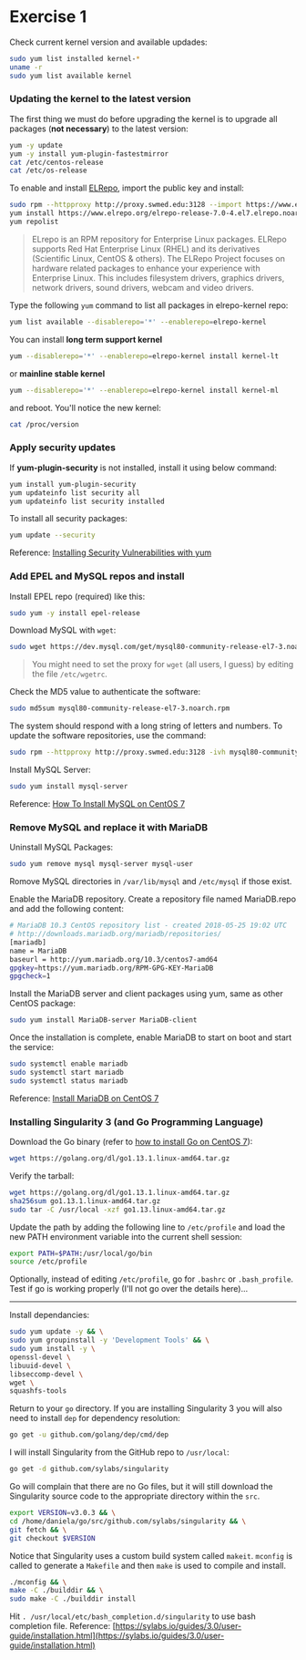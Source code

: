 # Exercise 1

Check current kernel version and available updades: 
```sh
sudo yum list installed kernel-*
uname -r
sudo yum list available kernel
```

### Updating the kernel to the latest version
The first thing we must do before upgrading the kernel is to upgrade all packages (__not necessary__) to the latest version: 
```sh
yum -y update
yum -y install yum-plugin-fastestmirror
cat /etc/centos-release
cat /etc/os-release
```
To enable and install [ELRepo](http://elrepo.org/tiki/tiki-index.php), import the public key and install:
```sh
sudo rpm --httpproxy http://proxy.swmed.edu:3128 --import https://www.elrepo.org/RPM-GPG-KEY-elrepo.org
yum install https://www.elrepo.org/elrepo-release-7.0-4.el7.elrepo.noarch.rpm
yum repolist
```

>ELrepo is an RPM repository for Enterprise Linux packages. ELRepo supports Red Hat Enterprise Linux (RHEL) and its derivatives (Scientific Linux, CentOS & others). The ELRepo Project focuses on hardware related packages to enhance your experience with Enterprise Linux. This includes filesystem drivers, graphics drivers, network drivers, sound drivers, webcam and video drivers.

Type the following `yum` command to list all packages in elrepo-kernel repo:
```sh
yum list available --disablerepo='*' --enablerepo=elrepo-kernel
```
You can install **long term support kernel**
```sh
yum --disablerepo='*' --enablerepo=elrepo-kernel install kernel-lt
```
or **mainline stable kernel**
```sh
yum --disablerepo='*' --enablerepo=elrepo-kernel install kernel-ml
```
and reboot. You'll notice the new kernel:
```sh
cat /proc/version
```

### Apply security updates
If **yum-plugin-security** is not installed, install it using below command:
```sh
yum install yum-plugin-security
yum updateinfo list security all
yum updateinfo list security installed
```
To install all security packages:
```sh
yum update --security
```

Reference: [Installing Security Vulnerabilities with yum](https://www.thegeekdiary.com/installing-security-vulnerabilities-with-yum-on-centos-rhel-567-cheat-sheet/)

### Add EPEL and MySQL repos and install
Install EPEL repo (required) like this:
```sh
sudo yum -y install epel-release
```
Download MySQL with `wget`:
```sh
sudo wget https://dev.mysql.com/get/mysql80-community-release-el7-3.noarch.rpm
```
> You might need to set the proxy for `wget` (all users, I  guess) by editing the file `/etc/wgetrc`.

Check the MD5 value to authenticate the software:
```sh
sudo md5sum mysql80-community-release-el7-3.noarch.rpm
```
The system should respond with a long string of letters and numbers. To update the software repositories, use the command:
```sh
sudo rpm --httpproxy http://proxy.swmed.edu:3128 -ivh mysql80-community-release-el7-3.noarch.rpm
```
Install MySQL Server:
```sh
sudo yum install mysql-server
```

Reference: [How To Install MySQL on CentOS 7](https://phoenixnap.com/kb/how-to-install-mysql-on-centos-7)

### Remove MySQL and replace it with MariaDB
Uninstall MySQL Packages:
```sh
sudo yum remove mysql mysql-server mysql-user
```
Romove MySQL directories in `/var/lib/mysql` and `/etc/mysql` if those exist.

Enable the MariaDB repository. Create a repository file named MariaDB.repo and add the following content:
```sh
# MariaDB 10.3 CentOS repository list - created 2018-05-25 19:02 UTC
# http://downloads.mariadb.org/mariadb/repositories/
[mariadb]
name = MariaDB
baseurl = http://yum.mariadb.org/10.3/centos7-amd64
gpgkey=https://yum.mariadb.org/RPM-GPG-KEY-MariaDB
gpgcheck=1
```
Install the MariaDB server and client packages using yum, same as other CentOS package:
```sh
sudo yum install MariaDB-server MariaDB-client
```
Once the installation is complete, enable MariaDB to start on boot and start the service:
```sh
sudo systemctl enable mariadb
sudo systemctl start mariadb
sudo systemctl status mariadb
```
Reference: [Install MariaDB on CentOS 7](https://linuxize.com/post/install-mariadb-on-centos-7/)

### Installing Singularity 3 (and Go Programming Language)

Download the Go binary (refer to [how to install Go on CentOS 7](https://linuxize.com/post/how-to-install-go-on-centos-7/)):
```sh
wget https://golang.org/dl/go1.13.1.linux-amd64.tar.gz
```
Verify the tarball:
```sh
wget https://golang.org/dl/go1.13.1.linux-amd64.tar.gz
sha256sum go1.13.1.linux-amd64.tar.gz
sudo tar -C /usr/local -xzf go1.13.linux-amd64.tar.gz
```
Update the path by adding the following line to `/etc/profile` and load the new PATH environment variable into the current shell session:
```sh
export PATH=$PATH:/usr/local/go/bin
source /etc/profile
```

Optionally, instead of editing `/etc/profile`, go for `.bashrc` or `.bash_profile`. Test if go is working properly (I'll not go over the details here)...
___

Install dependancies:
```sh
sudo yum update -y && \
sudo yum groupinstall -y 'Development Tools' && \
sudo yum install -y \
openssl-devel \
libuuid-devel \
libseccomp-devel \
wget \
squashfs-tools
```
Return to your `go` directory. If you are installing Singularity 3 you will also need to install `dep` for dependency resolution:
```sh
go get -u github.com/golang/dep/cmd/dep
```
I will install Singularity from the GitHub repo to `/usr/local`:
```sh
go get -d github.com/sylabs/singularity
```
Go will complain that there are no Go files, but it will still download the Singularity source code to the appropriate directory within the `src`.
```sh
export VERSION=v3.0.3 && \
cd /home/daniela/go/src/github.com/sylabs/singularity && \
git fetch && \
git checkout $VERSION
```
Notice that Singularity uses a custom build system called `makeit`. `mconfig` is called to generate a `Makefile` and then `make` is used to compile and install.
```sh
./mconfig && \
make -C ./builddir && \
sudo make -C ./builddir install
```
Hit `. /usr/local/etc/bash_completion.d/singularity` to use bash completion file.
Reference: [https://sylabs.io/guides/3.0/user-guide/installation.html](https://sylabs.io/guides/3.0/user-guide/installation.html)
